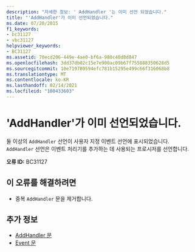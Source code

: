 ```yaml
---
description: "자세한 정보: ' AddHandler '는 이미 선언 되었습니다."
title: "'AddHandler'가 이미 선언되었습니다."
ms.date: 07/20/2015
f1_keywords:
- bc31127
- vbc31127
helpviewer_keywords:
- BC31127
ms.assetid: 70ecd206-449e-4ae0-bf6a-980c40d8d847
ms.openlocfilehash: 3dd37db02c15e7e900ac09b67f755888350628d5
ms.sourcegitcommit: 10e719780594efc781b15295e499c66f316068b8
ms.translationtype: MT
ms.contentlocale: ko-KR
ms.lasthandoff: 02/14/2021
ms.locfileid: "100433603"
---
```

# <a name="addhandler-is-already-declared"></a>'AddHandler'가 이미 선언되었습니다.

둘 이상의 `AddHandler` 선언이 사용자 지정 이벤트 선언에 표시되었습니다. `AddHandler` 선언은 이벤트 처리기를 추가하는 데 사용되는 프로시저를 선언합니다.  
  
 **오류 ID:** BC31127  
  
## <a name="to-correct-this-error"></a>이 오류를 해결하려면  
  
- 중복 `AddHandler` 문을 제거합니다.  
  
## <a name="see-also"></a>추가 정보

- [AddHandler 문](../language-reference/statements/addhandler-statement.md)
- [Event 문](../language-reference/statements/event-statement.md)
